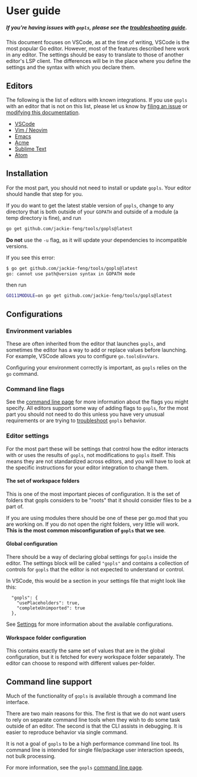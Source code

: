 # User guide

##### If you're having issues with `gopls`, please see the [troubleshooting guide](troubleshooting.md).

This document focuses on VSCode, as at the time of writing, VSCode is the most popular Go editor. However, most of the features described here work in any editor. The settings should be easy to translate to those of another editor's LSP client. The differences will be in the place where you define the settings and the syntax with which you declare them.

## Editors

The following is the list of editors with known integrations.
If you use `gopls` with an editor that is not on this list, please let us know by [filing an issue](#new-issue) or [modifying this documentation](#contribute).

* [VSCode](vscode.md)
* [Vim / Neovim](vim.md)
* [Emacs](emacs.md)
* [Acme](acme.md)
* [Sublime Text](subl.md)
* [Atom](atom.md)

## Installation

For the most part, you should not need to install or update `gopls`. Your editor should handle that step for you.

If you do want to get the latest stable version of `gopls`, change to any directory that is both outside of your `GOPATH` and outside of a module (a temp directory is fine), and run

```sh
go get github.com/jackie-feng/tools/gopls@latest
```

**Do not** use the `-u` flag, as it will update your dependencies to incompatible versions.

If you see this error:

```sh
$ go get github.com/jackie-feng/tools/gopls@latest
go: cannot use path@version syntax in GOPATH mode
```
then run
```sh
GO111MODULE=on go get github.com/jackie-feng/tools/gopls@latest
```


## Configurations

### Environment variables

These are often inherited from the editor that launches `gopls`, and sometimes the editor has a way to add or replace values before launching. For example, VSCode allows you to configure `go.toolsEnvVars`.

Configuring your environment correctly is important, as `gopls` relies on the `go` command.

### Command line flags

See the [command line page](command-line.md) for more information about the flags you might specify.
All editors support some way of adding flags to `gopls`, for the most part you should not need to do this unless you have very unusual requirements or are trying to [troubleshoot](troubleshooting.md#steps) `gopls` behavior.

### Editor settings

For the most part these will be settings that control how the editor interacts with or uses the results of `gopls`, not modifications to `gopls` itself. This means they are not standardized across editors, and you will have to look at the specific instructions for your editor integration to change them.

#### The set of workspace folders

This is one of the most important pieces of configuration. It is the set of folders that gopls considers to be "roots" that it should consider files to be a part of.

If you are using modules there should be one of these per go.mod that you are working on.
If you do not open the right folders, very little will work. **This is the most common misconfiguration of `gopls` that we see**.

#### Global configuration

There should be a way of declaring global settings for `gopls` inside the editor. The settings block will be called `"gopls"` and contains a collection of controls for `gopls` that the editor is not expected to understand or control.

In VSCode, this would be a section in your settings file that might look like this:

```json5
  "gopls": {
    "usePlaceholders": true,
    "completeUnimported": true
  },
```

See [Settings](settings.md) for more information about the available configurations.

#### Workspace folder configuration

This contains exactly the same set of values that are in the global configuration, but it is fetched for every workspace folder separately. The editor can choose to respond with different values per-folder.

## Command line support

Much of the functionality of `gopls` is available through a command line interface.

There are two main reasons for this. The first is that we do not want users to rely on separate command line tools when they wish to do some task outside of an editor. The second is that the CLI assists in debugging. It is easier to reproduce behavior via single command.

It is not a goal of `gopls` to be a high performance command line tool. Its command line is intended for single file/package user interaction speeds, not bulk processing.

For more information, see the `gopls` [command line page](command-line.md).
